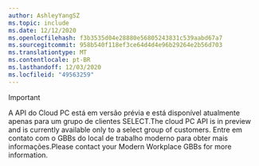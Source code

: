 ```yaml
---
author: AshleyYangSZ
ms.topic: include
ms.date: 12/12/2020
ms.openlocfilehash: f3b3535d04e28880e56805243831c539aabd67a7
ms.sourcegitcommit: 958b540f118ef3ce64d4d4e96b29264e2b56d703
ms.translationtype: MT
ms.contentlocale: pt-BR
ms.lasthandoff: 12/03/2020
ms.locfileid: "49563259"
---
```

<!-- markdownlint-disable MD041-->

> [!IMPORTANT]
> <span data-ttu-id="5a527-101">A API do Cloud PC está em versão prévia e está disponível atualmente apenas para um grupo de clientes SELECT.</span><span class="sxs-lookup"><span data-stu-id="5a527-101">The cloud PC API is in preview and is currently available only to a select group of customers.</span></span> <span data-ttu-id="5a527-102">Entre em contato com o GBBs do local de trabalho moderno para obter mais informações.</span><span class="sxs-lookup"><span data-stu-id="5a527-102">Please contact your Modern Workplace GBBs for more information.</span></span>
